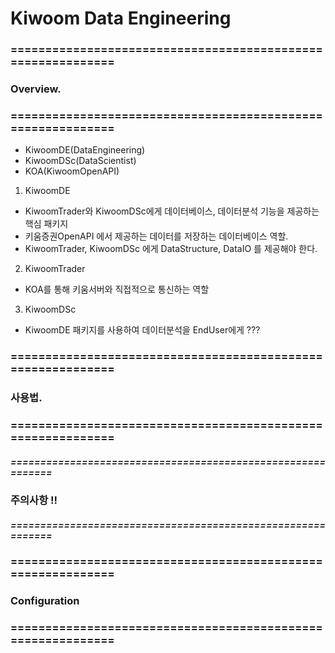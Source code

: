 
# Kiwoom Data Engineering


### ============================================================
### Overview.
### ============================================================

* KiwoomDE(DataEngineering)
* KiwoomDSc(DataScientist)
* KOA(KiwoomOpenAPI)

1. KiwoomDE
- KiwoomTrader와 KiwoomDSc에게 데이터베이스, 데이터분석 기능을 제공하는 핵심 패키지
- 키움증권OpenAPI 에서 제공하는 데이터를 저장하는 데이터베이스 역할.
- KiwoomTrader, KiwoomDSc 에게 DataStructure, DataIO 를 제공해야 한다.

2. KiwoomTrader
- KOA를 통해 키움서버와 직접적으로 통신하는 역할

3. KiwoomDSc
- KiwoomDE 패키지를 사용하여 데이터분석을 EndUser에게 ???


### ============================================================
### 사용법.
### ============================================================


##### ============================================================
### 주의사항 !!
##### ============================================================


### ============================================================
### Configuration
### ============================================================
